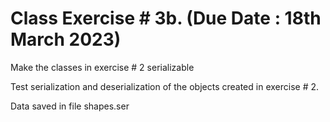 # Class Exercise # 3b. (Due Date :  18th March 2023) 

Make the classes in exercise # 2 serializable

Test serialization and deserialization of the objects created in exercise # 2.

Data saved in file shapes.ser

